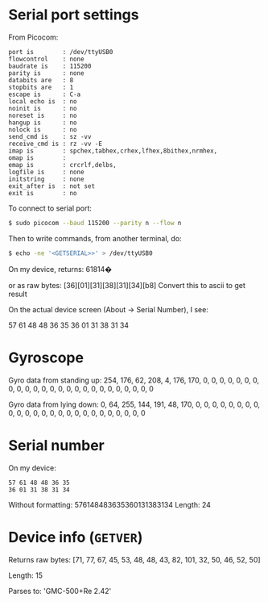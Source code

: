 # Serial port settings

From Picocom:

```
port is        : /dev/ttyUSB0
flowcontrol    : none
baudrate is    : 115200
parity is      : none
databits are   : 8
stopbits are   : 1
escape is      : C-a
local echo is  : no
noinit is      : no
noreset is     : no
hangup is      : no
nolock is      : no
send_cmd is    : sz -vv
receive_cmd is : rz -vv -E
imap is        : spchex,tabhex,crhex,lfhex,8bithex,nrmhex,
omap is        : 
emap is        : crcrlf,delbs,
logfile is     : none
initstring     : none
exit_after is  : not set
exit is        : no
```

To connect to serial port:

```bash
$ sudo picocom --baud 115200 --parity n --flow n
```

Then to write commands, from another terminal, do:

```bash
$ echo -ne '<GETSERIAL>>' > /dev/ttyUSB0
```

On my device, returns: 61814�

or as raw bytes: [36][01][31][38][31][34][b8]
Convert this to ascii to get result

On the actual device screen (About -> Serial Number), I see:

57 61 48 48 36 35
36 01 31 38 31 34

# Gyroscope

Gyro data from standing up: 254, 176, 62, 208, 4, 176, 170, 0, 0, 0, 0, 0, 0, 0, 0, 0, 0, 0, 0, 0, 0, 0, 0, 0, 0, 0, 0, 0, 0, 0, 0, 0

Gyro data from lying down: 0, 64, 255, 144, 191, 48, 170, 0, 0, 0, 0, 0, 0, 0, 0, 0, 0, 0, 0, 0, 0, 0, 0, 0, 0, 0, 0, 0, 0, 0, 0, 0

# Serial number

On my device:

```
57 61 48 48 36 35
36 01 31 38 31 34
```

Without formatting: 576148483635360131383134
Length: 24

# Device info (`GETVER`)

Returns raw bytes: [71, 77, 67, 45, 53, 48, 48, 43, 82, 101, 32, 50, 46, 52, 50]

Length: 15

Parses to: 'GMC-500+Re 2.42'